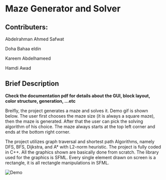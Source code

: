 # Maze Generator and Solver

## Contributers:

Abdelrahman Ahmed Safwat

Doha Bahaa eldin

Kareem Abdelhameed

Hamdi Awad

## Brief Description

**Check the documentation pdf for details about the GUI, block layout, color structure, generation, ...etc**

Breifly, the project generates a maze and solves it. Demo gif is shown below. The user first chooses the maze size (it is always a square maze), then the maze is generated. After that the user can pick the solving algorithm of his choice. The maze always starts at the top left corner and ends at the bottom right corner.

The project utilizes graph traversal and shortest path Algorithms, namely DFS, BFS, Dijkstra, and A* with L2-norm heuristic.
The project is fully coded in C++. All the graphics shown are basically done from scratch.
The library used for the graphics is SFML. Every single element drawn on screen is a rectangle, it is all rectangle manipulations in SFML.

![Demo](demo.gif)
